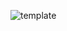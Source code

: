 ![template](https://raw.githubusercontent.com/ShriIraCatalog/resources-two/refs/heads/master/2025/04/20/20250420210531.png)
